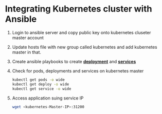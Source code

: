 # Integrating Kubernetes cluster with Ansible

1. Login to ansible server and copy public key onto kubernetes cluseter master account 

1. Update hosts file with new group called kubernetes and add kubernetes master in that. 

1. Create ansible playbooks to create **[deployment](https://github.com/Visheshpapreja/Integration_for_Beginners/blob/main/Kubernetes/kubernetes-vishesh-deployment.yml)** and **[services](https://github.com/Visheshpapreja/Integration_for_Beginners/blob/main/Kubernetes/kubernetes-vishesh-service.yml)** 
		
1.  Check for pods, deployments and services on kubernetes master
    ```sh 
    kubectl get pods -o wide 
    kubectl get deploy -o wide
    kubectl get service -o wide
    ```
	
1. Access application suing service IP
   ```sh
   wget <kubernetes-Master-IP>:31200
   ```
